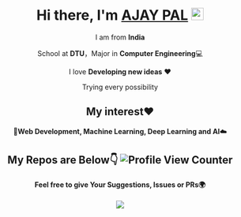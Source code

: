 <div align="center">
<h1>Hi there, I'm <a href="https://ajoo7.github.io/">AJAY PAL</a> <img src="https://media.giphy.com/media/hvRJCLFzcasrR4ia7z/giphy.gif" width="25px"> </h1>


I am from  **India**

School at **DTU**，Major in **Computer Engineering**💻

I love **Developing new ideas** ❤️

Trying every possibility

## My interest❤️ 

🤖️**Web Development, Machine Learning, Deep Learning and AI**☁️

## My Repos are Below👇 ![Profile View Counter](https://komarev.com/ghpvc/?username=AJOO7)

#### Feel free to give Your Suggestions, Issues or PRs🌍

<img  src="https://github-readme-stats.vercel.app/api?username=AJOO7&show_icons=true&theme=tokyonight&icon_color=6392DF">

</div>
